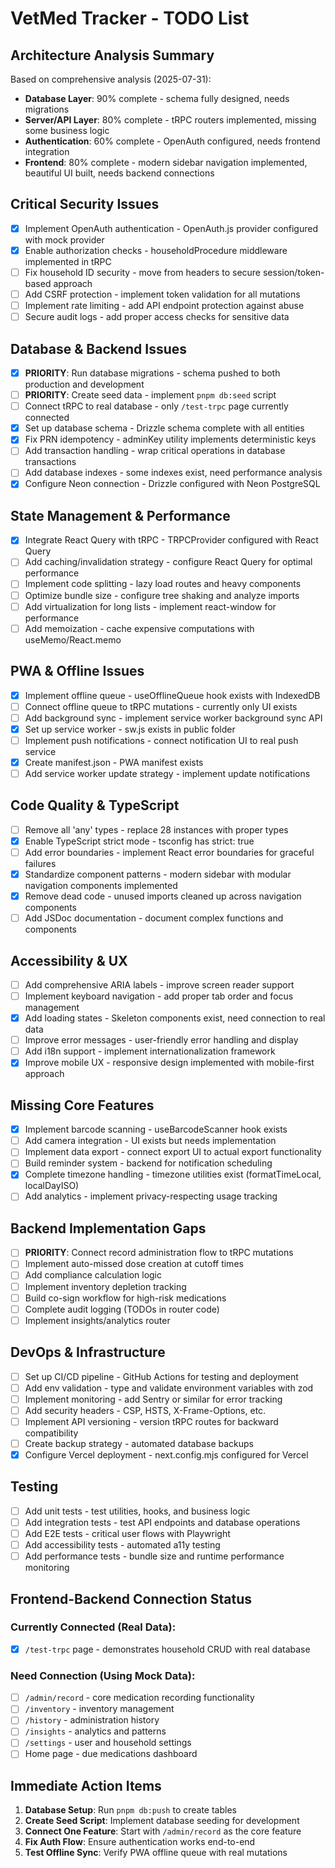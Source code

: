 # VetMed Tracker - TODO List

## Architecture Analysis Summary
Based on comprehensive analysis (2025-07-31):
- **Database Layer**: 90% complete - schema fully designed, needs migrations
- **Server/API Layer**: 80% complete - tRPC routers implemented, missing some business logic
- **Authentication**: 60% complete - OpenAuth configured, needs frontend integration
- **Frontend**: 80% complete - modern sidebar navigation implemented, beautiful UI built, needs backend connections

## Critical Security Issues
- [x] Implement OpenAuth authentication - OpenAuth.js provider configured with mock provider
- [x] Enable authorization checks - householdProcedure middleware implemented in tRPC
- [ ] Fix household ID security - move from headers to secure session/token-based approach
- [ ] Add CSRF protection - implement token validation for all mutations
- [ ] Implement rate limiting - add API endpoint protection against abuse
- [ ] Secure audit logs - add proper access checks for sensitive data

## Database & Backend Issues
- [x] **PRIORITY**: Run database migrations - schema pushed to both production and development
- [ ] **PRIORITY**: Create seed data - implement `pnpm db:seed` script
- [ ] Connect tRPC to real database - only `/test-trpc` page currently connected
- [x] Set up database schema - Drizzle schema complete with all entities
- [x] Fix PRN idempotency - adminKey utility implements deterministic keys
- [ ] Add transaction handling - wrap critical operations in database transactions
- [ ] Add database indexes - some indexes exist, need performance analysis
- [x] Configure Neon connection - Drizzle configured with Neon PostgreSQL

## State Management & Performance
- [x] Integrate React Query with tRPC - TRPCProvider configured with React Query
- [ ] Add caching/invalidation strategy - configure React Query for optimal performance
- [ ] Implement code splitting - lazy load routes and heavy components
- [ ] Optimize bundle size - configure tree shaking and analyze imports
- [ ] Add virtualization for long lists - implement react-window for performance
- [ ] Add memoization - cache expensive computations with useMemo/React.memo

## PWA & Offline Issues
- [x] Implement offline queue - useOfflineQueue hook exists with IndexedDB
- [ ] Connect offline queue to tRPC mutations - currently only UI exists
- [ ] Add background sync - implement service worker background sync API
- [x] Set up service worker - sw.js exists in public folder
- [ ] Implement push notifications - connect notification UI to real push service
- [x] Create manifest.json - PWA manifest exists
- [ ] Add service worker update strategy - implement update notifications

## Code Quality & TypeScript
- [ ] Remove all 'any' types - replace 28 instances with proper types
- [x] Enable TypeScript strict mode - tsconfig has strict: true
- [ ] Add error boundaries - implement React error boundaries for graceful failures
- [x] Standardize component patterns - modern sidebar with modular navigation components implemented
- [x] Remove dead code - unused imports cleaned up across navigation components
- [ ] Add JSDoc documentation - document complex functions and components

## Accessibility & UX
- [ ] Add comprehensive ARIA labels - improve screen reader support
- [ ] Implement keyboard navigation - add proper tab order and focus management
- [x] Add loading states - Skeleton components exist, need connection to real data
- [ ] Improve error messages - user-friendly error handling and display
- [ ] Add i18n support - implement internationalization framework
- [x] Improve mobile UX - responsive design implemented with mobile-first approach

## Missing Core Features
- [x] Implement barcode scanning - useBarcodeScanner hook exists
- [ ] Add camera integration - UI exists but needs implementation
- [ ] Implement data export - connect export UI to actual export functionality
- [ ] Build reminder system - backend for notification scheduling
- [x] Complete timezone handling - timezone utilities exist (formatTimeLocal, localDayISO)
- [ ] Add analytics - implement privacy-respecting usage tracking

## Backend Implementation Gaps
- [ ] **PRIORITY**: Connect record administration flow to tRPC mutations
- [ ] Implement auto-missed dose creation at cutoff times
- [ ] Add compliance calculation logic
- [ ] Implement inventory depletion tracking
- [ ] Build co-sign workflow for high-risk medications
- [ ] Complete audit logging (TODOs in router code)
- [ ] Implement insights/analytics router

## DevOps & Infrastructure
- [ ] Set up CI/CD pipeline - GitHub Actions for testing and deployment
- [ ] Add env validation - type and validate environment variables with zod
- [ ] Implement monitoring - add Sentry or similar for error tracking
- [ ] Add security headers - CSP, HSTS, X-Frame-Options, etc.
- [ ] Implement API versioning - version tRPC routes for backward compatibility
- [ ] Create backup strategy - automated database backups
- [x] Configure Vercel deployment - next.config.mjs configured for Vercel

## Testing
- [ ] Add unit tests - test utilities, hooks, and business logic
- [ ] Add integration tests - test API endpoints and database operations
- [ ] Add E2E tests - critical user flows with Playwright
- [ ] Add accessibility tests - automated a11y testing
- [ ] Add performance tests - bundle size and runtime performance monitoring

## Frontend-Backend Connection Status

### Currently Connected (Real Data):
- [x] `/test-trpc` page - demonstrates household CRUD with real database

### Need Connection (Using Mock Data):
- [ ] `/admin/record` - core medication recording functionality
- [ ] `/inventory` - inventory management
- [ ] `/history` - administration history
- [ ] `/insights` - analytics and patterns
- [ ] `/settings` - user and household settings
- [ ] Home page - due medications dashboard

## Immediate Action Items
1. **Database Setup**: Run `pnpm db:push` to create tables
2. **Create Seed Script**: Implement database seeding for development
3. **Connect One Feature**: Start with `/admin/record` as the core feature
4. **Fix Auth Flow**: Ensure authentication works end-to-end
5. **Test Offline Sync**: Verify PWA offline queue with real mutations
